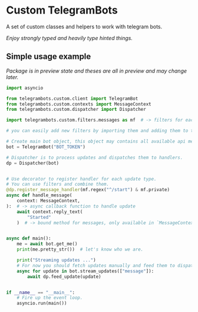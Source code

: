 # Custom TelegramBots

A set of custom classes and helpers to work with telegram bots.

_Enjoy strongly typed and heavily type hinted things._

## Simple usage example

_Package is in preview state and theses are all in preview and may change later._

```py
import asyncio

from telegrambots.custom.client import TelegramBot
from telegrambots.custom.contexts import MessageContext
from telegrambots.custom.dispatcher import Dispatcher

import telegrambots.custom.filters.messages as mf  # -> filters for each update type are in separate modules.

# you can easily add new filters by importing them and adding them to the list.

# Create main bot object, this object may contains all available api methods.
bot = TelegramBot("BOT_TOKEN")

# Dispatcher is to process updates and dispatches them to handlers.
dp = Dispatcher(bot)


# Use decorator to register handler for each update type.
# You can use filters and combine them.
@dp.register_message_handler(mf.regex("^/start") & mf.private)
async def handle_message(
    context: MessageContext,
):  # -> async callback function to handle update
    await context.reply_text(
        "Started"
    )  # -> bound method for messages, only available in `MessageContext`


async def main():
    me = await bot.get_me()
    print(me.pretty_str())  # let's know who we are.

    print("Streaming updates ...")
    # For now you should fetch updates manually and feed them to dispatcher.
    async for update in bot.stream_updates(["message"]):
        await dp.feed_update(update)


if __name__ == "__main__":
    # Fire up the event loop.
    asyncio.run(main())
```

